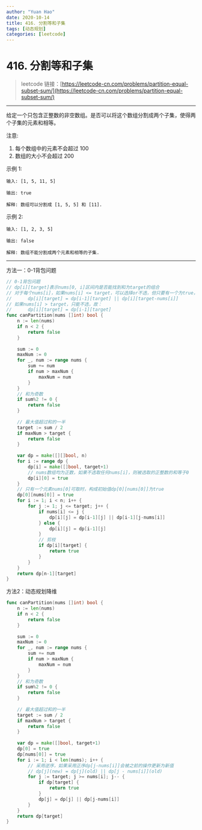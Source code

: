 ```yaml
---
author: "Yuan Hao"
date: 2020-10-14
title: 416. 分割等和子集
tags: [动态规划]
categories: [leetcode]
---
```


# 416. 分割等和子集

> leetcode 链接：[https://leetcode-cn.com/problems/partition-equal-subset-sum/](https://leetcode-cn.com/problems/partition-equal-subset-sum/)

---
给定一个只包含正整数的非空数组。是否可以将这个数组分割成两个子集，使得两个子集的元素和相等。

注意:

1. 每个数组中的元素不会超过 100
2. 数组的大小不会超过 200

示例 1:

```
输入: [1, 5, 11, 5]

输出: true

解释: 数组可以分割成 [1, 5, 5] 和 [11].
```

示例 2:

```
输入: [1, 2, 3, 5]

输出: false

解释: 数组不能分割成两个元素和相等的子集.
```
---

方法一：0-1背包问题

```go
// 0-1背包问题
// dp[i][target]表示nums[0, i]区间内是否能找到和为target的组合
// 对于每个nums[i]，如果nums[i] <= target，可以选择or不选，但只要有一个为true，dp[i][target]=true
//      dp[i][target] = dp[i-1][target] || dp[i][target-nums[i]]
// 如果nums[i] > target，只能不选，故：
//      dp[i][target] = dp[i-1][target]
func canPartition(nums []int) bool {
	n := len(nums)
	if n < 2 {
		return false
	}
	
	sum := 0
	maxNum := 0
	for _, num := range nums {
		sum += num
		if num > maxNum {
			maxNum = num
		}
	}
	// 和为奇数
	if sum%2 != 0 {
		return false
	}
	
	// 最大值超过和的一半
	target := sum / 2
	if maxNum > target {
		return false
	}
	
	var dp = make([][]bool, n)
	for i := range dp {
		dp[i] = make([]bool, target+1)
		// nums数组均为正数，如果不选取任何nums[i]，则被选取的正整数的和等于0
		dp[i][0] = true
	}
	// 只有一个元素nums[0]可取时，构成初始值dp[0][nums[0]]为true
	dp[0][nums[0]] = true
	for i := 1; i < n; i++ {
		for j := 1; j <= target; j++ {
			if nums[i] <= j {
				dp[i][j] = dp[i-1][j] || dp[i-1][j-nums[i]]
			} else {
				dp[i][j] = dp[i-1][j]
			}
			// 剪枝
			if dp[i][target] {
				return true
			}
		}
	}
	return dp[n-1][target]
}
```

方法2：动态规划降维

```go
func canPartition(nums []int) bool {
	n := len(nums)
	if n < 2 {
		return false
	}
	
	sum := 0
	maxNum := 0
	for _, num := range nums {
		sum += num
		if num > maxNum {
			maxNum = num
		}
	}
	// 和为奇数
	if sum%2 != 0 {
		return false
	}
	
	// 最大值超过和的一半
	target := sum / 2
	if maxNum > target {
		return false
	}
	
	var dp = make([]bool, target+1)
	dp[0] = true
	dp[nums[0]] = true
	for i := 1; i < len(nums); i++ {
		// 采用逆序，如果采用正序dp[j-nums[i]]会被之前的操作更新为新值
		// dp[j](new) = dp[j](old) || dp[j - nums[i]](old)
		for j := target; j >= nums[i]; j-- {
			if dp[target] {
				return true
			}
			dp[j] = dp[j] || dp[j-nums[i]]
		}
	}
	return dp[target]
}
```